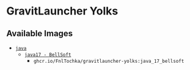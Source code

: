 # GravitLauncher Yolks

## Available Images

* [`java`](https://github.com/FnlTochka/gravitlauncher-yolks/tree/master/java)
  * [`java17 - BellSoft`](https://github.com/FnlTochka/gravitlauncher-yolks/tree/master/java/17_bellsoft)
    * `ghcr.io/FnlTochka/gravitlauncher-yolks:java_17_bellsoft`
